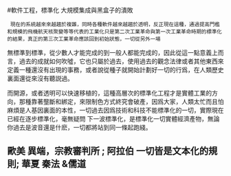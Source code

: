 #軟件工程，標準化 大規模集成與黑盒子的潰敗

     現在的系統越來來越趨於複雜，同時各種軟件越來越趨於透明，反正現在這種，通過提高門檻和規模的飛機航天核聚變等等代表的工業化只是第二次工業革命與第一次工業革命時期的標準化的結果，真正的第三次工業革命應該回到初始狀態，一切從另外一場
 無標準到標準，從少數人才能完成的到一般人都能完成的，因此從這一點意義上而言，過去的成就如何吹噓，它也只屬於過去，使用過去的觀念法律或者其他東西來定義一種還沒有出現的事務，或者說從種子就開始計劃好一切的行爲，在人類歷史裏面還從來沒有聽説過。

   而開源，或者透明可以快速移植的，這種高層次的標準化工程才是實體工業的方向，那種靠著壟斷和綁定，來限制色方式終究會破產，因爲大家，人類太忙而且怕麻煩是人基因裏面的本性，一切過去因爲技術和科技不能標準化的一切，實際現在已經在逐步標準化，毫無疑問
   下一波標準化，是標準化一切實體經濟產物，無論你過去是波音還是什麽，一切都將站到同一條起跑綫。














## 歐美 異端，宗教審判所 ; 阿拉伯 一切皆是文本化的規則; 華夏 秦法 &儒道